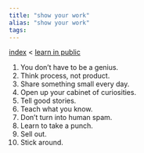 ```yaml
---
title: "show your work"
alias: "show your work"
tags: 
---
```


[index](/.md) < [learn in public](learn-in-public.md)

1.  You don’t have to be a genius.
2.  Think process, not product.
3.  Share something small every day.
4.  Open up your cabinet of curiosities.
5.  Tell good stories.
6.  Teach what you know.
7.  Don’t turn into human spam.
8.  Learn to take a punch.
9.  Sell out.
10.  Stick around.